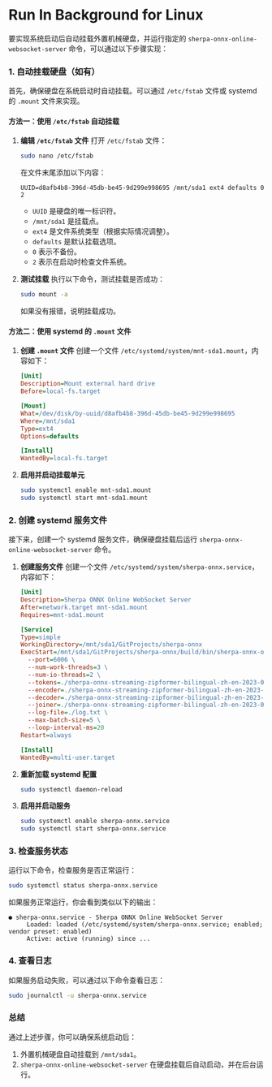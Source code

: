 # Run In Background for Linux

要实现系统启动后自动挂载外置机械硬盘，并运行指定的 `sherpa-onnx-online-websocket-server` 命令，可以通过以下步骤实现：

### 1. **自动挂载硬盘（如有）**

首先，确保硬盘在系统启动时自动挂载。可以通过 `/etc/fstab` 文件或 systemd 的 `.mount` 文件来实现。

#### 方法一：使用 `/etc/fstab` 自动挂载

1. **编辑 `/etc/fstab` 文件**
   打开 `/etc/fstab` 文件：

   ```bash
   sudo nano /etc/fstab
   ```

   在文件末尾添加以下内容：

   ```
   UUID=d8afb4b8-396d-45db-be45-9d299e998695 /mnt/sda1 ext4 defaults 0 2
   ```

   - `UUID` 是硬盘的唯一标识符。
   - `/mnt/sda1` 是挂载点。
   - `ext4` 是文件系统类型（根据实际情况调整）。
   - `defaults` 是默认挂载选项。
   - `0` 表示不备份。
   - `2` 表示在启动时检查文件系统。
2. **测试挂载**
   执行以下命令，测试挂载是否成功：

   ```bash
   sudo mount -a
   ```

   如果没有报错，说明挂载成功。

#### 方法二：使用 systemd 的 `.mount` 文件

1. **创建 `.mount` 文件**
   创建一个文件 `/etc/systemd/system/mnt-sda1.mount`，内容如下：

   ```ini
   [Unit]
   Description=Mount external hard drive
   Before=local-fs.target

   [Mount]
   What=/dev/disk/by-uuid/d8afb4b8-396d-45db-be45-9d299e998695
   Where=/mnt/sda1
   Type=ext4
   Options=defaults

   [Install]
   WantedBy=local-fs.target
   ```
2. **启用并启动挂载单元**

   ```bash
   sudo systemctl enable mnt-sda1.mount
   sudo systemctl start mnt-sda1.mount
   ```

### 2. **创建 systemd 服务文件**

接下来，创建一个 systemd 服务文件，确保硬盘挂载后运行 `sherpa-onnx-online-websocket-server` 命令。

1. **创建服务文件**
   创建一个文件 `/etc/systemd/system/sherpa-onnx.service`，内容如下：

   ```ini
   [Unit]
   Description=Sherpa ONNX Online WebSocket Server
   After=network.target mnt-sda1.mount
   Requires=mnt-sda1.mount

   [Service]
   Type=simple
   WorkingDirectory=/mnt/sda1/GitProjects/sherpa-onnx
   ExecStart=/mnt/sda1/GitProjects/sherpa-onnx/build/bin/sherpa-onnx-online-websocket-server \
     --port=6006 \
     --num-work-threads=3 \
     --num-io-threads=2 \
     --tokens=./sherpa-onnx-streaming-zipformer-bilingual-zh-en-2023-02-20/tokens.txt \
     --encoder=./sherpa-onnx-streaming-zipformer-bilingual-zh-en-2023-02-20/encoder-epoch-99-avg-1.onnx \
     --decoder=./sherpa-onnx-streaming-zipformer-bilingual-zh-en-2023-02-20/decoder-epoch-99-avg-1.onnx \
     --joiner=./sherpa-onnx-streaming-zipformer-bilingual-zh-en-2023-02-20/joiner-epoch-99-avg-1.onnx \
     --log-file=./log.txt \
     --max-batch-size=5 \
     --loop-interval-ms=20
   Restart=always

   [Install]
   WantedBy=multi-user.target
   ```
2. **重新加载 systemd 配置**

   ```bash
   sudo systemctl daemon-reload
   ```
3. **启用并启动服务**

   ```bash
   sudo systemctl enable sherpa-onnx.service
   sudo systemctl start sherpa-onnx.service
   ```

### 3. **检查服务状态**

运行以下命令，检查服务是否正常运行：

```bash
sudo systemctl status sherpa-onnx.service
```

如果服务正常运行，你会看到类似以下的输出：

```
● sherpa-onnx.service - Sherpa ONNX Online WebSocket Server
     Loaded: loaded (/etc/systemd/system/sherpa-onnx.service; enabled; vendor preset: enabled)
     Active: active (running) since ...
```

### 4. **查看日志**

如果服务启动失败，可以通过以下命令查看日志：

```bash
sudo journalctl -u sherpa-onnx.service
```

### 总结

通过上述步骤，你可以确保系统启动后：

1. 外置机械硬盘自动挂载到 `/mnt/sda1`。
2. `sherpa-onnx-online-websocket-server` 在硬盘挂载后自动启动，并在后台运行。

